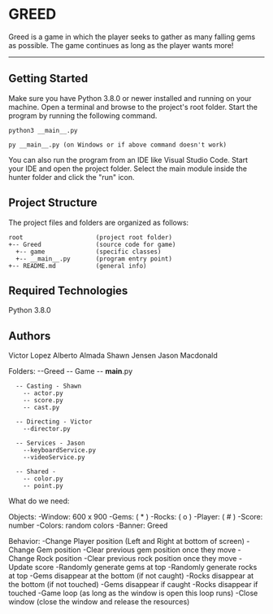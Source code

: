 # GREED
Greed is a game in which the player seeks to gather as many falling gems as possible. The game continues as long as the player wants more!

---
## Getting Started
Make sure you have Python 3.8.0 or newer installed and running on your machine. Open a terminal and browse to the project's root folder. Start the program by running the following command.
```
python3 __main__.py 

py __main__.py (on Windows or if above command doesn't work)
```
You can also run the program from an IDE like Visual Studio Code. Start your IDE and open the project folder. Select the main module inside the hunter folder and click the "run" icon.

## Project Structure
The project files and folders are organized as follows:
```
root                    (project root folder)
+-- Greed               (source code for game)
  +-- game              (specific classes)
  +-- __main__.py       (program entry point)
+-- README.md           (general info)
```

## Required Technologies
Python 3.8.0

## Authors

Victor Lopez
Alberto Almada
Shawn Jensen
Jason Macdonald


Folders:
  --Greed
    -- Game
      -- __main__.py

      -- Casting - Shawn
        -- actor.py
        -- score.py
        -- cast.py

      -- Directing - Victor
        --director.py

      -- Services - Jason
        --keyboardService.py
        --videoService.py

      -- Shared - 
        -- color.py
        -- point.py



What do we need:

Objects:
-Window: 600 x 900
-Gems:  ( * )
-Rocks: ( o )
-Player: ( # )
-Score: number
-Colors: random colors
-Banner: Greed

Behavior: 
-Change Player position (Left and Right at bottom of screen)
-Change Gem position
  -Clear previous gem position once they move
-Change Rock position
  -Clear previous rock position once they move
-Update score
-Randomly generate gems at top
-Randomly generate rocks at top
-Gems disappear at the bottom (if not caught)
-Rocks disappear at the bottom (if not touched)
-Gems disappear if caught
-Rocks disappear if touched
-Game loop (as long as the window is open this loop runs)
-Close window (close the window and release the resources)


